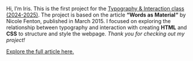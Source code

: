 Hi, I’m Iris.
This is the first project for the [Typography & Interaction class (2024-2025)](https://typography-interaction-2425.github.io/). 
The project is based on the article **“Words as Material“** by Nicole Fenton, published in March 2015.
I focused on exploring the relationship between typography and interaction with creating **HTML** and **CSS** to structure and style the webpage.
*Thank you for checking out my project!*

[Explore the full article here.](https://www.nicolefenton.com/words-as-material/)
